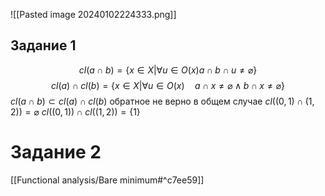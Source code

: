 ![[Pasted image 20240102224333.png]]
## Задание 1
$$cl(a\cap b) = \{x\in X | \forall u\in O(x) a\cap b \cap u \neq \varnothing\}$$
$$cl(a)\cap cl (b) = \{x\in X | \forall u \in O(x) \quad a\cap x \neq \varnothing\wedge b\cap x\neq \varnothing\}$$
$cl(a\cap b) \subset cl (a) \cap cl (b)$
обратное не верно в общем случае
$cl ((0, 1) \cap (1, 2)) = \varnothing$
$cl((0,1)) \cap cl((1, 2)) = \{1\}$
# Задание 2
[[Functional analysis/Bare minimum#^c7ee59]] 